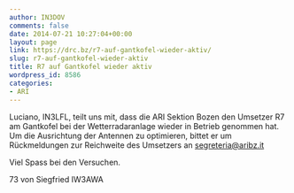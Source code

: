 ```yaml
---
author: IN3DOV
comments: false
date: 2014-07-21 10:27:04+00:00
layout: page
link: https://drc.bz/r7-auf-gantkofel-wieder-aktiv/
slug: r7-auf-gantkofel-wieder-aktiv
title: R7 auf Gantkofel wieder aktiv
wordpress_id: 8586
categories:
- ARI
---
```


Luciano, IN3LFL, teilt uns mit, dass die ARI Sektion Bozen den Umsetzer R7 am Gantkofel bei der Wetterradaranlage wieder in Betrieb genommen hat.
Um die Ausrichtung der Antennen zu optimieren, bittet er um Rückmeldungen zur Reichweite des Umsetzers an [segreteria@aribz.it](mailto:segreteria@aribz.it)


Viel Spass bei den Versuchen.

73 von Siegfried IW3AWA
